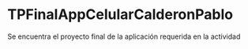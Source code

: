 # TPFinalAppCelularCalderonPablo
Se encuentra el proyecto final de la aplicación requerida en la actividad
